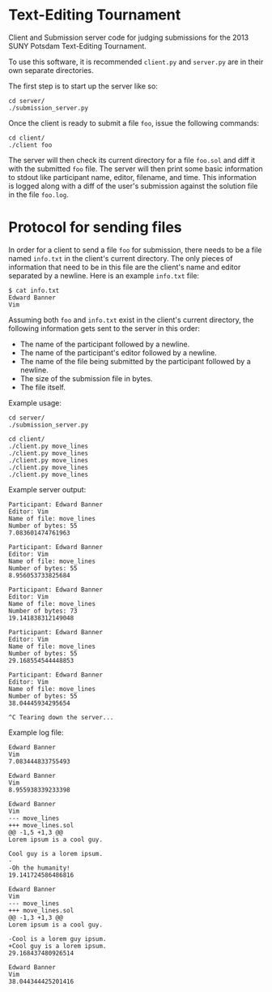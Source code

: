 # Text-Editing Tournament

Client and Submission server code for judging submissions for the 2013 SUNY Potsdam Text-Editing Tournament.

To use this software, it is recommended `client.py` and `server.py` are in
their own separate directories.

The first step is to start up the server like so:

    cd server/
    ./submission_server.py

Once the client is ready to submit a file `foo`, issue the following commands:

    cd client/
    ./client foo

The server will then check its current directory for a file `foo.sol` and diff
it with the submitted `foo` file. The server will then print some basic
information to stdout like participant name, editor, filename, and time. This
information is logged along with a diff of the user's submission against the
solution file in the file `foo.log`.

# Protocol for sending files

In order for a client to send a file `foo` for submission, there needs to be a
file named `info.txt` in the client's current directory.  The only pieces of
information that need to be in this file are the client's name and editor
separated by a newline. Here is an example `info.txt` file:

    $ cat info.txt
    Edward Banner
    Vim

Assuming both `foo` and `info.txt` exist in the client's current directory, the
following information gets sent to the server in this order:

* The name of the participant followed by a newline.
* The name of the participant's editor followed by a newline.
* The name of the file being submitted by the participant followed by a newline.
* The size of the submission file in bytes.
* The file itself.

Example usage:

    cd server/
    ./submission_server.py

    cd client/
    ./client.py move_lines
    ./client.py move_lines
    ./client.py move_lines
    ./client.py move_lines
    ./client.py move_lines

Example server output:
    
    Participant: Edward Banner
    Editor: Vim
    Name of file: move_lines
    Number of bytes: 55
    7.083601474761963

    Participant: Edward Banner
    Editor: Vim
    Name of file: move_lines
    Number of bytes: 55
    8.956053733825684

    Participant: Edward Banner
    Editor: Vim
    Name of file: move_lines
    Number of bytes: 73
    19.141838312149048

    Participant: Edward Banner
    Editor: Vim
    Name of file: move_lines
    Number of bytes: 55
    29.168554544448853

    Participant: Edward Banner
    Editor: Vim
    Name of file: move_lines
    Number of bytes: 55
    38.04445934295654

    ^C Tearing down the server...

Example log file:

    Edward Banner
    Vim
    7.083444833755493

    Edward Banner
    Vim
    8.955938339233398

    Edward Banner
    Vim
    --- move_lines
    +++ move_lines.sol
    @@ -1,5 +1,3 @@
    Lorem ipsum is a cool guy.
 
    Cool guy is a lorem ipsum.
    -
    -Oh the humanity!
    19.141724586486816

    Edward Banner
    Vim
    --- move_lines
    +++ move_lines.sol
    @@ -1,3 +1,3 @@
    Lorem ipsum is a cool guy.
 
    -Cool is a lorem guy ipsum.
    +Cool guy is a lorem ipsum.
    29.168437480926514

    Edward Banner
    Vim
    38.044344425201416

